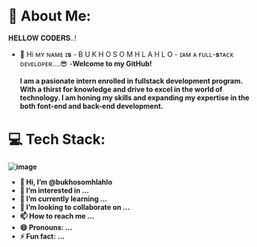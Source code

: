 # 💫 About Me:
𝐇𝐄𝐋𝐋𝐎𝐖 𝐂𝐎𝐃𝐄𝐑𝐒..!

- 👋 Hi ᴍʏ ɴᴀᴍᴇ ɪ𝐬 - B U K H O                  S O M H L A H L O - ɪᴀᴍ ᴀ ғᴜʟʟ-𝐬ᴛᴀᴄᴋ ᴅᴇᴠᴇʟᴏᴘᴇʀ....😎 
-<b>Welcome to my GitHub!<br><br> I am a pasionate intern enrolled in fullstack development program. With a thirst for knowledge and drive to excel in the world of technology. I am honing my skills and expanding my expertise in the both font-end and back-end development.
# 💻 Tech Stack:
![image](https://github.com/bukhosomhlahlo/bukhosomhlahlo/assets/159022974/c989c971-8bde-4c39-a8a5-0d554b50d9e5)





- 👋 Hi, I’m @bukhosomhlahlo
- 👀 I’m interested in ...
- 🌱 I’m currently learning ...
- 💞️ I’m looking to collaborate on ...
- 📫 How to reach me ...
- 😄 Pronouns: ...
- ⚡ Fun fact: ...

<!---
bukhosomhlahlo/bukhosomhlahlo is a ✨ special ✨ repository because its `README.md` (this file) appears on your GitHub profile.
You can click the Preview link to take a look at your changes.
--->
